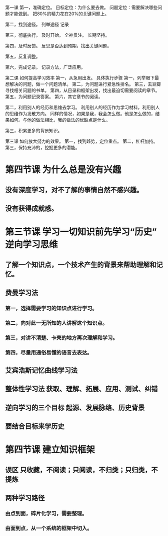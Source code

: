 第一课
第一，准确定位。
  目标定位：为什么要去做。
  问题定位：需要解决哪些问题才能做到。
  把80%的精力花在20%的关键问题上。
  
第二，找到途径。
  列举途径
  记录
  
第三，彻底执行。
  及时开始。
  全神贯注。
  长期坚持。

第四，及时反馈。
  反思是否达到预期，找出关键问题。

第五，反复调整。

第六，完成记录。
  记录方法，广泛应用。
  
第二课 如何提高学习效率
  第一，从急用出发。
  具体执行步骤
    第一，列举眼下最想解决的问题，做一个问题清单。
    第二，为问题进行紧急性排名。
    第三，去豆瓣寻找相关问题的书单。
    第四，从目录和框架出发，找出最迫切需要阅读的章节。
    第五，为问题记录答案。
    第六，其它章节的阅读。
    
  第二，利用别人的经历和思维去学习。
    利用别人的经历作为学习材料，利用别人的思维作为发散方向。
    同样的情况，如果是我，我会怎么做。他是怎么做的，结果如何。与他的做法相比，我的做法的优缺点是什么。
    
  第三，积累更多的背景知识。
    
第三课 如何放大努力的效果。
  第一，找到趋势，定位重点。
  第二，杠杆加持。
  第三，保持充沛的，挖掘更多的潜能。
  
# 第四节课 为什么总是没有兴趣
## 没有深度学习，对不了解的事情自然不感兴趣。
## 没有获得成就感。
  
# 第三节课 学习一切知识前先学习“历史” 逆向学习思维

## 了解一个知识点，一个技术产生的背景来帮助理解和记忆。

## 费曼学习法
### 第一，选择需要学习的知识点进行学习。
### 第二，向对此一无所知的人讲解这个知识点。
### 第三，对讲不清楚、卡壳的地方再次理解和学习。
### 第四，尽量用通俗易懂的语言去表达。

## 艾宾浩斯记忆曲线学习法

## 整体性学习法 获取、理解、拓展、应用、测试、纠错

## 逆向学习的三个目标 起源、发展脉络、历史背景

## 要结合目标来学历史

# 第四节课 建立知识框架

## 误区 只收藏，不阅读；只阅读，不归类；只归类，不提炼

## 两种学习路径
### 由点到面，碎片化学习，需要整理。
### 由面到点，从一个系统的框架中切入。

